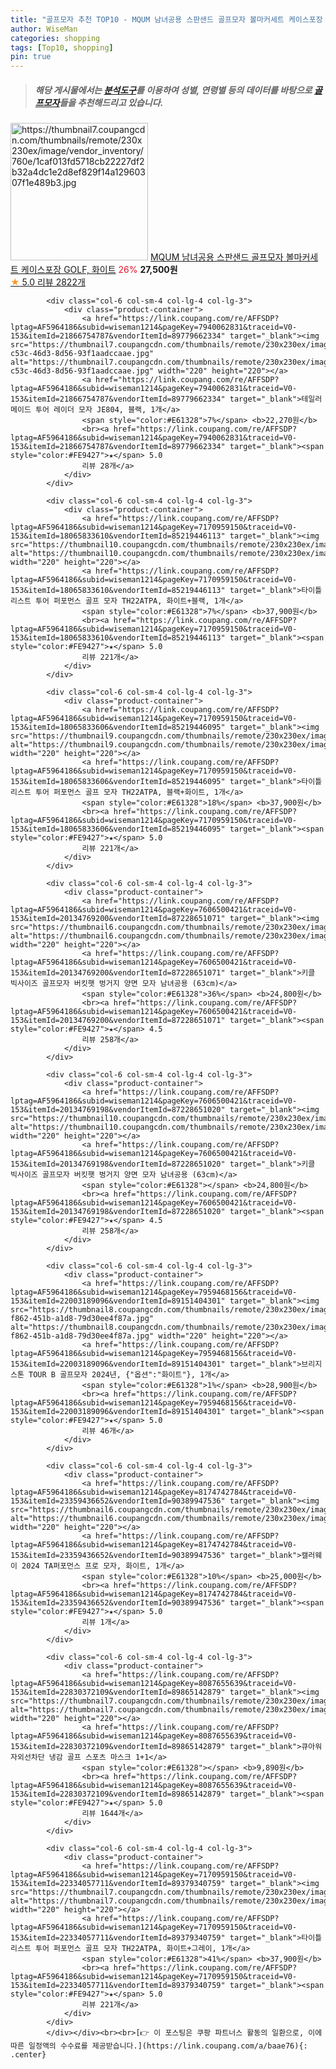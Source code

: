 ```yaml
---
title: "골프모자 추천 TOP10 - MQUM 남녀공용 스판샌드 골프모자 볼마커세트 케이스포장 GOLF, 화이트"
author: WiseMan
categories: shopping
tags: [Top10, shopping]
pin: true
---
```


> ##### 해당 게시물에서는 [**분석도구**](https://itemscout.io/)를 이용하여 **성별**, **연령별** 등의 데이터를 바탕으로 [**골프모자**](https://link.coupang.com/a/baae76)들을 추천해드리고 있습니다.
<div class="container"><div class="row">
            <div class="col-6 col-sm-4 col-lg-4 col-lg-3">
                <div class="product-container">
                    <a href="https://link.coupang.com/re/AFFSDP?lptag=AF5964186&subid=wiseman1214&pageKey=2305714988&traceid=V0-153&itemId=3974151896&vendorItemId=71946425215" target="_blank"><img src="https://thumbnail7.coupangcdn.com/thumbnails/remote/230x230ex/image/vendor_inventory/760e/1caf013fd5718cb22227df2b32a4dc1e2d8ef829f14a12960307f1e489b3.jpg" alt="https://thumbnail7.coupangcdn.com/thumbnails/remote/230x230ex/image/vendor_inventory/760e/1caf013fd5718cb22227df2b32a4dc1e2d8ef829f14a12960307f1e489b3.jpg" width="220" height="220"></a>
                    <a href="https://link.coupang.com/re/AFFSDP?lptag=AF5964186&subid=wiseman1214&pageKey=2305714988&traceid=V0-153&itemId=3974151896&vendorItemId=71946425215" target="_blank">MQUM 남녀공용 스판샌드 골프모자 볼마커세트 케이스포장 GOLF, 화이트</a>
                    <span style="color:#E61328">26%</span> <b>27,500원</b>
                    <br><a href="https://link.coupang.com/re/AFFSDP?lptag=AF5964186&subid=wiseman1214&pageKey=2305714988&traceid=V0-153&itemId=3974151896&vendorItemId=71946425215" target="_blank"><span style="color:#FE9427">★</span> 5.0
                    리뷰 2822개</a>
                </div>
            </div>
            
            <div class="col-6 col-sm-4 col-lg-4 col-lg-3">
                <div class="product-container">
                    <a href="https://link.coupang.com/re/AFFSDP?lptag=AF5964186&subid=wiseman1214&pageKey=7940062831&traceid=V0-153&itemId=21866754787&vendorItemId=89779662334" target="_blank"><img src="https://thumbnail7.coupangcdn.com/thumbnails/remote/230x230ex/image/retail/images/2024/05/03/12/8/de107d5a-c53c-46d3-8d56-93f1aadccaae.jpg" alt="https://thumbnail7.coupangcdn.com/thumbnails/remote/230x230ex/image/retail/images/2024/05/03/12/8/de107d5a-c53c-46d3-8d56-93f1aadccaae.jpg" width="220" height="220"></a>
                    <a href="https://link.coupang.com/re/AFFSDP?lptag=AF5964186&subid=wiseman1214&pageKey=7940062831&traceid=V0-153&itemId=21866754787&vendorItemId=89779662334" target="_blank">테일러메이드 투어 레이더 모자 JE804, 블랙, 1개</a>
                    <span style="color:#E61328">7%</span> <b>22,270원</b>
                    <br><a href="https://link.coupang.com/re/AFFSDP?lptag=AF5964186&subid=wiseman1214&pageKey=7940062831&traceid=V0-153&itemId=21866754787&vendorItemId=89779662334" target="_blank"><span style="color:#FE9427">★</span> 5.0
                    리뷰 28개</a>
                </div>
            </div>
            
            <div class="col-6 col-sm-4 col-lg-4 col-lg-3">
                <div class="product-container">
                    <a href="https://link.coupang.com/re/AFFSDP?lptag=AF5964186&subid=wiseman1214&pageKey=7170959150&traceid=V0-153&itemId=18065833610&vendorItemId=85219446113" target="_blank"><img src="https://thumbnail10.coupangcdn.com/thumbnails/remote/230x230ex/image/vendor_inventory/72fc/27658aa2f8f2dcf02e078d7ff5affea39916cdfebc723659049bb4ba709b.jpg" alt="https://thumbnail10.coupangcdn.com/thumbnails/remote/230x230ex/image/vendor_inventory/72fc/27658aa2f8f2dcf02e078d7ff5affea39916cdfebc723659049bb4ba709b.jpg" width="220" height="220"></a>
                    <a href="https://link.coupang.com/re/AFFSDP?lptag=AF5964186&subid=wiseman1214&pageKey=7170959150&traceid=V0-153&itemId=18065833610&vendorItemId=85219446113" target="_blank">타이틀리스트 투어 퍼포먼스 골프 모자 TH22ATPA, 화이트+블랙, 1개</a>
                    <span style="color:#E61328">7%</span> <b>37,900원</b>
                    <br><a href="https://link.coupang.com/re/AFFSDP?lptag=AF5964186&subid=wiseman1214&pageKey=7170959150&traceid=V0-153&itemId=18065833610&vendorItemId=85219446113" target="_blank"><span style="color:#FE9427">★</span> 5.0
                    리뷰 221개</a>
                </div>
            </div>
            
            <div class="col-6 col-sm-4 col-lg-4 col-lg-3">
                <div class="product-container">
                    <a href="https://link.coupang.com/re/AFFSDP?lptag=AF5964186&subid=wiseman1214&pageKey=7170959150&traceid=V0-153&itemId=18065833606&vendorItemId=85219446095" target="_blank"><img src="https://thumbnail9.coupangcdn.com/thumbnails/remote/230x230ex/image/vendor_inventory/e9a4/4268ae0a1945cf5043a4bcfb15df5a33c9a682910baebcd989a1b0518fbf.jpg" alt="https://thumbnail9.coupangcdn.com/thumbnails/remote/230x230ex/image/vendor_inventory/e9a4/4268ae0a1945cf5043a4bcfb15df5a33c9a682910baebcd989a1b0518fbf.jpg" width="220" height="220"></a>
                    <a href="https://link.coupang.com/re/AFFSDP?lptag=AF5964186&subid=wiseman1214&pageKey=7170959150&traceid=V0-153&itemId=18065833606&vendorItemId=85219446095" target="_blank">타이틀리스트 투어 퍼포먼스 골프 모자 TH22ATPA, 블랙+화이트, 1개</a>
                    <span style="color:#E61328">18%</span> <b>37,900원</b>
                    <br><a href="https://link.coupang.com/re/AFFSDP?lptag=AF5964186&subid=wiseman1214&pageKey=7170959150&traceid=V0-153&itemId=18065833606&vendorItemId=85219446095" target="_blank"><span style="color:#FE9427">★</span> 5.0
                    리뷰 221개</a>
                </div>
            </div>
            
            <div class="col-6 col-sm-4 col-lg-4 col-lg-3">
                <div class="product-container">
                    <a href="https://link.coupang.com/re/AFFSDP?lptag=AF5964186&subid=wiseman1214&pageKey=7606500421&traceid=V0-153&itemId=20134769200&vendorItemId=87228651071" target="_blank"><img src="https://thumbnail6.coupangcdn.com/thumbnails/remote/230x230ex/image/vendor_inventory/0ded/626e2b96257f1e5aa755e20f29618bc6e6a50a3eb614de5fa0375db4cfd9.png" alt="https://thumbnail6.coupangcdn.com/thumbnails/remote/230x230ex/image/vendor_inventory/0ded/626e2b96257f1e5aa755e20f29618bc6e6a50a3eb614de5fa0375db4cfd9.png" width="220" height="220"></a>
                    <a href="https://link.coupang.com/re/AFFSDP?lptag=AF5964186&subid=wiseman1214&pageKey=7606500421&traceid=V0-153&itemId=20134769200&vendorItemId=87228651071" target="_blank">키클 빅사이즈 골프모자 버킷햇 벙거지 양면 모자 남녀공용 (63cm)</a>
                    <span style="color:#E61328">36%</span> <b>24,800원</b>
                    <br><a href="https://link.coupang.com/re/AFFSDP?lptag=AF5964186&subid=wiseman1214&pageKey=7606500421&traceid=V0-153&itemId=20134769200&vendorItemId=87228651071" target="_blank"><span style="color:#FE9427">★</span> 4.5
                    리뷰 258개</a>
                </div>
            </div>
            
            <div class="col-6 col-sm-4 col-lg-4 col-lg-3">
                <div class="product-container">
                    <a href="https://link.coupang.com/re/AFFSDP?lptag=AF5964186&subid=wiseman1214&pageKey=7606500421&traceid=V0-153&itemId=20134769198&vendorItemId=87228651020" target="_blank"><img src="https://thumbnail10.coupangcdn.com/thumbnails/remote/230x230ex/image/vendor_inventory/d106/96ab5e444756c8f1a3c7b4788cea5aae9dcaaf59792d68941400a4da75a7.png" alt="https://thumbnail10.coupangcdn.com/thumbnails/remote/230x230ex/image/vendor_inventory/d106/96ab5e444756c8f1a3c7b4788cea5aae9dcaaf59792d68941400a4da75a7.png" width="220" height="220"></a>
                    <a href="https://link.coupang.com/re/AFFSDP?lptag=AF5964186&subid=wiseman1214&pageKey=7606500421&traceid=V0-153&itemId=20134769198&vendorItemId=87228651020" target="_blank">키클 빅사이즈 골프모자 버킷햇 벙거지 양면 모자 남녀공용 (63cm)</a>
                    <span style="color:#E61328"></span> <b>24,800원</b>
                    <br><a href="https://link.coupang.com/re/AFFSDP?lptag=AF5964186&subid=wiseman1214&pageKey=7606500421&traceid=V0-153&itemId=20134769198&vendorItemId=87228651020" target="_blank"><span style="color:#FE9427">★</span> 4.5
                    리뷰 258개</a>
                </div>
            </div>
            
            <div class="col-6 col-sm-4 col-lg-4 col-lg-3">
                <div class="product-container">
                    <a href="https://link.coupang.com/re/AFFSDP?lptag=AF5964186&subid=wiseman1214&pageKey=7959468156&traceid=V0-153&itemId=22003189096&vendorItemId=89151404301" target="_blank"><img src="https://thumbnail8.coupangcdn.com/thumbnails/remote/230x230ex/image/retail/images/2024/03/21/10/8/16f60374-f862-451b-a1d8-79d30ee4f87a.jpg" alt="https://thumbnail8.coupangcdn.com/thumbnails/remote/230x230ex/image/retail/images/2024/03/21/10/8/16f60374-f862-451b-a1d8-79d30ee4f87a.jpg" width="220" height="220"></a>
                    <a href="https://link.coupang.com/re/AFFSDP?lptag=AF5964186&subid=wiseman1214&pageKey=7959468156&traceid=V0-153&itemId=22003189096&vendorItemId=89151404301" target="_blank">브리지스톤 TOUR B 골프모자 2024년, {"옵션":"화이트"}, 1개</a>
                    <span style="color:#E61328">1%</span> <b>28,900원</b>
                    <br><a href="https://link.coupang.com/re/AFFSDP?lptag=AF5964186&subid=wiseman1214&pageKey=7959468156&traceid=V0-153&itemId=22003189096&vendorItemId=89151404301" target="_blank"><span style="color:#FE9427">★</span> 5.0
                    리뷰 46개</a>
                </div>
            </div>
            
            <div class="col-6 col-sm-4 col-lg-4 col-lg-3">
                <div class="product-container">
                    <a href="https://link.coupang.com/re/AFFSDP?lptag=AF5964186&subid=wiseman1214&pageKey=8174742784&traceid=V0-153&itemId=23359436652&vendorItemId=90389947536" target="_blank"><img src="https://thumbnail6.coupangcdn.com/thumbnails/remote/230x230ex/image/vendor_inventory/622f/d0562bcd7360176c84ccb5491dd07c7454d0002a685f9bd2f12c76f24f70.jpg" alt="https://thumbnail6.coupangcdn.com/thumbnails/remote/230x230ex/image/vendor_inventory/622f/d0562bcd7360176c84ccb5491dd07c7454d0002a685f9bd2f12c76f24f70.jpg" width="220" height="220"></a>
                    <a href="https://link.coupang.com/re/AFFSDP?lptag=AF5964186&subid=wiseman1214&pageKey=8174742784&traceid=V0-153&itemId=23359436652&vendorItemId=90389947536" target="_blank">캘러웨이 2024 TA퍼포먼스 프로 모자, 화이트, 1개</a>
                    <span style="color:#E61328">10%</span> <b>25,000원</b>
                    <br><a href="https://link.coupang.com/re/AFFSDP?lptag=AF5964186&subid=wiseman1214&pageKey=8174742784&traceid=V0-153&itemId=23359436652&vendorItemId=90389947536" target="_blank"><span style="color:#FE9427">★</span> 5.0
                    리뷰 1개</a>
                </div>
            </div>
            
            <div class="col-6 col-sm-4 col-lg-4 col-lg-3">
                <div class="product-container">
                    <a href="https://link.coupang.com/re/AFFSDP?lptag=AF5964186&subid=wiseman1214&pageKey=8087655639&traceid=V0-153&itemId=22830372109&vendorItemId=89865142879" target="_blank"><img src="https://thumbnail7.coupangcdn.com/thumbnails/remote/230x230ex/image/vendor_inventory/d65c/39878955077e44b7778b134cac81599d39f50bd29aaaade3aa21adf50070.jpg" alt="https://thumbnail7.coupangcdn.com/thumbnails/remote/230x230ex/image/vendor_inventory/d65c/39878955077e44b7778b134cac81599d39f50bd29aaaade3aa21adf50070.jpg" width="220" height="220"></a>
                    <a href="https://link.coupang.com/re/AFFSDP?lptag=AF5964186&subid=wiseman1214&pageKey=8087655639&traceid=V0-153&itemId=22830372109&vendorItemId=89865142879" target="_blank">큐아워 자외선차단 냉감 골프 스포츠 마스크 1+1</a>
                    <span style="color:#E61328"></span> <b>9,890원</b>
                    <br><a href="https://link.coupang.com/re/AFFSDP?lptag=AF5964186&subid=wiseman1214&pageKey=8087655639&traceid=V0-153&itemId=22830372109&vendorItemId=89865142879" target="_blank"><span style="color:#FE9427">★</span> 5.0
                    리뷰 1644개</a>
                </div>
            </div>
            
            <div class="col-6 col-sm-4 col-lg-4 col-lg-3">
                <div class="product-container">
                    <a href="https://link.coupang.com/re/AFFSDP?lptag=AF5964186&subid=wiseman1214&pageKey=7170959150&traceid=V0-153&itemId=22334057711&vendorItemId=89379340759" target="_blank"><img src="https://thumbnail7.coupangcdn.com/thumbnails/remote/230x230ex/image/vendor_inventory/d1d0/9686a7c0e4a85687537cb512258150897df778cedd79c48e1a79e8cc4592.jpg" alt="https://thumbnail7.coupangcdn.com/thumbnails/remote/230x230ex/image/vendor_inventory/d1d0/9686a7c0e4a85687537cb512258150897df778cedd79c48e1a79e8cc4592.jpg" width="220" height="220"></a>
                    <a href="https://link.coupang.com/re/AFFSDP?lptag=AF5964186&subid=wiseman1214&pageKey=7170959150&traceid=V0-153&itemId=22334057711&vendorItemId=89379340759" target="_blank">타이틀리스트 투어 퍼포먼스 골프 모자 TH22ATPA, 화이트+그레이, 1개</a>
                    <span style="color:#E61328">41%</span> <b>37,900원</b>
                    <br><a href="https://link.coupang.com/re/AFFSDP?lptag=AF5964186&subid=wiseman1214&pageKey=7170959150&traceid=V0-153&itemId=22334057711&vendorItemId=89379340759" target="_blank"><span style="color:#FE9427">★</span> 5.0
                    리뷰 221개</a>
                </div>
            </div>
            </div></div><br><br>[👉 이 포스팅은 쿠팡 파트너스 활동의 일환으로, 이에 따른 일정액의 수수료를 제공받습니다.](https://link.coupang.com/a/baae76){: .center}